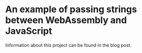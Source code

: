 # An example of passing strings between WebAssembly and JavaScript

Information about this project can be found in the blog post.
